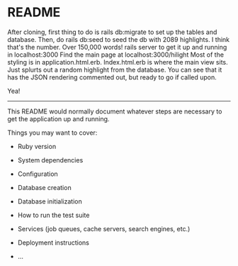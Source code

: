 # README

After cloning, first thing to do is rails db:migrate to set up the tables and database.
Then, do rails db:seed to seed the db with 2089 highlights.  I think that's the number.  Over 150,000 words!
rails server to get it up and running in localhost:3000
Find the main page at localhost:3000/hilight
Most of the styling is in application.html.erb.  Index.html.erb is where the main view sits.  Just splurts out a random highlight from the database.  You can see that it has the JSON rendering commented out, but ready to go if called upon.

Yea!


***

This README would normally document whatever steps are necessary to get the
application up and running.

Things you may want to cover:

* Ruby version

* System dependencies

* Configuration

* Database creation

* Database initialization

* How to run the test suite

* Services (job queues, cache servers, search engines, etc.)

* Deployment instructions

* ...
